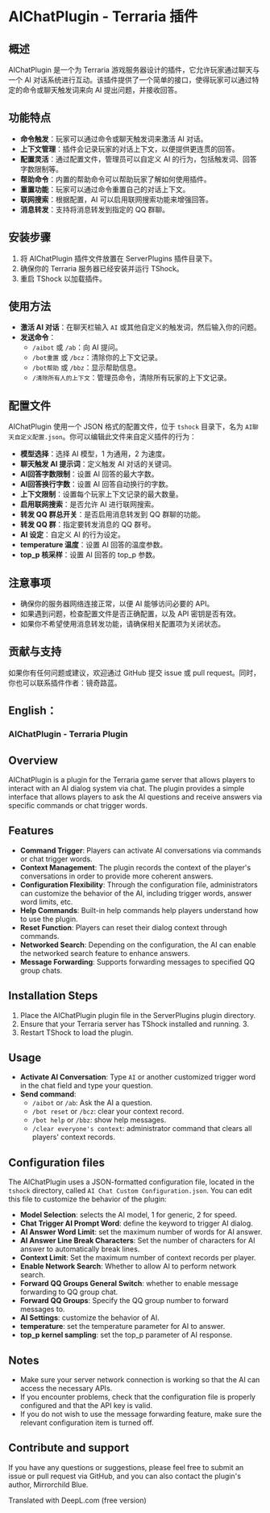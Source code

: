 # AIChatPlugin - Terraria 插件

## 概述

AIChatPlugin 是一个为 Terraria 游戏服务器设计的插件，它允许玩家通过聊天与一个 AI 对话系统进行互动。该插件提供了一个简单的接口，使得玩家可以通过特定的命令或聊天触发词来向 AI 提出问题，并接收回答。

## 功能特点

- **命令触发**：玩家可以通过命令或聊天触发词来激活 AI 对话。
- **上下文管理**：插件会记录玩家的对话上下文，以便提供更连贯的回答。
- **配置灵活**：通过配置文件，管理员可以自定义 AI 的行为，包括触发词、回答字数限制等。
- **帮助命令**：内置的帮助命令可以帮助玩家了解如何使用插件。
- **重置功能**：玩家可以通过命令重置自己的对话上下文。
- **联网搜索**：根据配置，AI 可以启用联网搜索功能来增强回答。
- **消息转发**：支持将消息转发到指定的 QQ 群聊。

## 安装步骤

1. 将 AIChatPlugin 插件文件放置在 ServerPlugins 插件目录下。
2. 确保你的 Terraria 服务器已经安装并运行 TShock。
3. 重启 TShock 以加载插件。

## 使用方法

- **激活 AI 对话**：在聊天栏输入 `AI` 或其他自定义的触发词，然后输入你的问题。
- **发送命令**：
  - `/aibot` 或 `/ab`：向 AI 提问。
  - `/bot重置` 或 `/bcz`：清除你的上下文记录。
  - `/bot帮助` 或 `/bbz`：显示帮助信息。
  - `/清除所有人的上下文`：管理员命令，清除所有玩家的上下文记录。

## 配置文件

AIChatPlugin 使用一个 JSON 格式的配置文件，位于 `tshock` 目录下，名为 `AI聊天自定义配置.json`。你可以编辑此文件来自定义插件的行为：

- **模型选择**：选择 AI 模型，1 为通用，2 为速度。
- **聊天触发 AI 提示词**：定义触发 AI 对话的关键词。
- **AI回答字数限制**：设置 AI 回答的最大字数。
- **AI回答换行字数**：设置 AI 回答自动换行的字数。
- **上下文限制**：设置每个玩家上下文记录的最大数量。
- **启用联网搜索**：是否允许 AI 进行联网搜索。
- **转发 QQ 群总开关**：是否启用消息转发到 QQ 群聊的功能。
- **转发 QQ 群**：指定要转发消息的 QQ 群号。
- **AI 设定**：自定义 AI 的行为设定。
- **temperature 温度**：设置 AI 回答的温度参数。
- **top_p 核采样**：设置 AI 回答的 top_p 参数。

## 注意事项

- 确保你的服务器网络连接正常，以便 AI 能够访问必要的 API。
- 如果遇到问题，检查配置文件是否正确配置，以及 API 密钥是否有效。
- 如果你不希望使用消息转发功能，请确保相关配置项为关闭状态。

## 贡献与支持

如果你有任何问题或建议，欢迎通过 GitHub 提交 issue 或 pull request。同时，你也可以联系插件作者：镜奇路蓝。

## English：

### AIChatPlugin - Terraria Plugin

## Overview

AIChatPlugin is a plugin for the Terraria game server that allows players to interact with an AI dialog system via chat. The plugin provides a simple interface that allows players to ask the AI questions and receive answers via specific commands or chat trigger words.

## Features

- **Command Trigger**: Players can activate AI conversations via commands or chat trigger words.
- **Context Management**: The plugin records the context of the player's conversations in order to provide more coherent answers.
- **Configuration Flexibility**: Through the configuration file, administrators can customize the behavior of the AI, including trigger words, answer word limits, etc.
- **Help Commands**: Built-in help commands help players understand how to use the plugin.
- **Reset Function**: Players can reset their dialog context through commands.
- **Networked Search**: Depending on the configuration, the AI can enable the networked search feature to enhance answers.
- **Message Forwarding**: Supports forwarding messages to specified QQ group chats.

## Installation Steps

1. Place the AIChatPlugin plugin file in the ServerPlugins plugin directory.
2. Ensure that your Terraria server has TShock installed and running. 3.
3. Restart TShock to load the plugin.

## Usage

- **Activate AI Conversation**: Type `AI` or another customized trigger word in the chat field and type your question.
- **Send command**:
  - `/aibot` or `/ab`: Ask the AI a question.
  - `/bot reset` or `/bcz`: clear your context record.
  - `/bot help` or `/bbz`: show help messages.
  - `/clear everyone's context`: administrator command that clears all players' context records.

## Configuration files

The AIChatPlugin uses a JSON-formatted configuration file, located in the `tshock` directory, called `AI Chat Custom Configuration.json`. You can edit this file to customize the behavior of the plugin:

- **Model Selection**: selects the AI model, 1 for generic, 2 for speed.
- **Chat Trigger AI Prompt Word**: define the keyword to trigger AI dialog.
- **AI Answer Word Limit**: set the maximum number of words for AI answer.
- **AI Answer Line Break Characters**: Set the number of characters for AI answer to automatically break lines.
- **Context Limit**: Set the maximum number of context records per player.
- **Enable Network Search**: Whether to allow AI to perform network search.
- **Forward QQ Groups General Switch**: whether to enable message forwarding to QQ group chat.
- **Forward QQ Groups**: Specify the QQ group number to forward messages to.
- **AI Settings**: customize the behavior of AI.
- **temperature**: set the temperature parameter for AI to answer.
- **top_p kernel sampling**: set the top_p parameter of AI response.

## Notes

- Make sure your server network connection is working so that the AI can access the necessary APIs.
- If you encounter problems, check that the configuration file is properly configured and that the API key is valid.
- If you do not wish to use the message forwarding feature, make sure the relevant configuration item is turned off.

## Contribute and support

If you have any questions or suggestions, please feel free to submit an issue or pull request via GitHub, and you can also contact the plugin's author, Mirrorchild Blue.

Translated with DeepL.com (free version)
